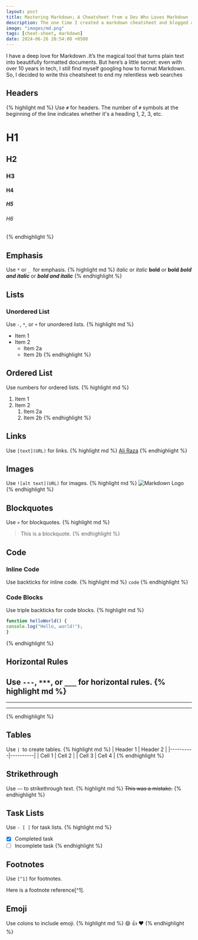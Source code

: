 ```yaml
---
layout: post
title: Mastering Markdown; A Cheatsheet from a Dev Who Loves Markdown (But Keeps Googling It)
description: The one time I created a markdown cheatsheet and blogged about it.
image: "images/md.png"
tags: [cheat-sheet, markdown]
date: 2024-06-26 20:54:00 +0500
---
```

I have a deep love for Markdown .It’s the magical tool that turns plain text into beautifully formatted documents. But here’s a little secret: even with over 10 years in tech, I still find myself googling how to format Markdown. So, I decided to write this cheatsheet to end my relentless web searches

## Headers

{% highlight md %}
Use `#` for headers. The number of `#` symbols at the beginning of the line indicates whether it's a heading 1, 2, 3, etc.

# H1
## H2
### H3
#### H4
##### H5
###### H6
{% endhighlight %}

## Emphasis

Use `*` or `_ `for emphasis.
{% highlight md %}
*italic* or _italic_
**bold** or __bold__
***bold and italic*** or ___bold and italic___
{% endhighlight %}

## Lists

### Unordered List

Use `-`, `*`, or `+` for unordered lists.
{% highlight md %}
- Item 1
- Item 2
  - Item 2a
  - Item 2b
{% endhighlight %}

## Ordered List

Use numbers for ordered lists.
{% highlight md %}
1. Item 1
2. Item 2
   1. Item 2a
   2. Item 2b
{% endhighlight %}

## Links

Use `[text](URL)` for links.
{% highlight md %}
[Ali Raza](https://www.aliirz.com)
{% endhighlight %}

## Images

Use ```![alt text](URL)``` for images.
{% highlight md %}
![Markdown Logo](https://markdown-here.com/img/icon256.png)
{% endhighlight %}

## Blockquotes

Use `>` for blockquotes.
{% highlight md %}
> This is a blockquote.
{% endhighlight %}

## Code

### Inline Code

Use backticks for inline code.
{% highlight md %}
`code`
{% endhighlight %}

### Code Blocks

Use triple backticks for code blocks.
{% highlight md %}
```javascript
function helloWorld() {
console.log("Hello, world!");
}
```
{% endhighlight %}

## Horizontal Rules

Use `---`, `***`, or `___` for horizontal rules.
{% highlight md %}
---
***
___
{% endhighlight %}

## Tables

Use `| `to create tables.
{% highlight md %}
| Header 1 | Header 2 |
|----------|----------|
| Cell 1   | Cell 2   |
| Cell 3   | Cell 4   |
{% endhighlight %}

## Strikethrough

Use `~~` to strikethrough text.
{% highlight md %}
~~This was a mistake.~~
{% endhighlight %}

## Task Lists

Use `- [ ]` for task lists.
{% highlight md %}
- [x] Completed task
- [ ] Incomplete task
{% endhighlight %}

## Footnotes

Use `[^1]` for footnotes.

Here is a footnote reference[^1].


## Emoji

Use colons to include emoji.
{% highlight md %}
:smile: :+1: :heart:
{% endhighlight %}

